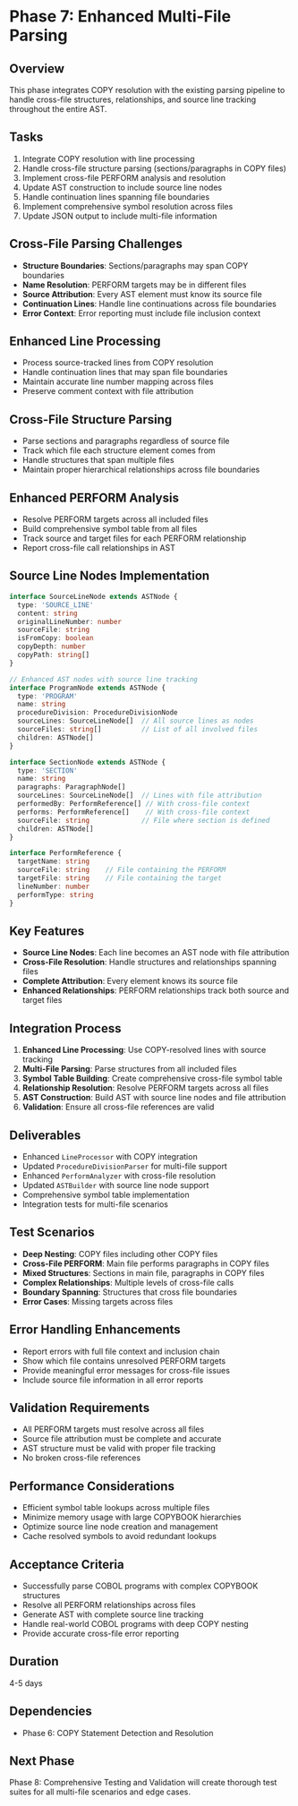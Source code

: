 # Phase 7: Enhanced Multi-File Parsing

## Overview
This phase integrates COPY resolution with the existing parsing pipeline to handle cross-file structures, relationships, and source line tracking throughout the entire AST.

## Tasks
1. Integrate COPY resolution with line processing
2. Handle cross-file structure parsing (sections/paragraphs in COPY files)
3. Implement cross-file PERFORM analysis and resolution
4. Update AST construction to include source line nodes
5. Handle continuation lines spanning file boundaries
6. Implement comprehensive symbol resolution across files
7. Update JSON output to include multi-file information

## Cross-File Parsing Challenges
- **Structure Boundaries**: Sections/paragraphs may span COPY boundaries
- **Name Resolution**: PERFORM targets may be in different files
- **Source Attribution**: Every AST element must know its source file
- **Continuation Lines**: Handle line continuations across file boundaries
- **Error Context**: Error reporting must include file inclusion context

## Enhanced Line Processing
- Process source-tracked lines from COPY resolution
- Handle continuation lines that may span file boundaries
- Maintain accurate line number mapping across files
- Preserve comment context with file attribution

## Cross-File Structure Parsing
- Parse sections and paragraphs regardless of source file
- Track which file each structure element comes from
- Handle structures that span multiple files
- Maintain proper hierarchical relationships across file boundaries

## Enhanced PERFORM Analysis
- Resolve PERFORM targets across all included files
- Build comprehensive symbol table from all files
- Track source and target files for each PERFORM relationship
- Report cross-file call relationships in AST

## Source Line Nodes Implementation
```typescript
interface SourceLineNode extends ASTNode {
  type: 'SOURCE_LINE'
  content: string
  originalLineNumber: number
  sourceFile: string
  isFromCopy: boolean
  copyDepth: number
  copyPath: string[]
}

// Enhanced AST nodes with source line tracking
interface ProgramNode extends ASTNode {
  type: 'PROGRAM'
  name: string
  procedureDivision: ProcedureDivisionNode
  sourceLines: SourceLineNode[]  // All source lines as nodes
  sourceFiles: string[]          // List of all involved files
  children: ASTNode[]
}

interface SectionNode extends ASTNode {
  type: 'SECTION'
  name: string
  paragraphs: ParagraphNode[]
  sourceLines: SourceLineNode[]  // Lines with file attribution
  performedBy: PerformReference[] // With cross-file context
  performs: PerformReference[]    // With cross-file context
  sourceFile: string             // File where section is defined
  children: ASTNode[]
}

interface PerformReference {
  targetName: string
  sourceFile: string    // File containing the PERFORM
  targetFile: string    // File containing the target
  lineNumber: number
  performType: string
}
```

## Key Features
- **Source Line Nodes**: Each line becomes an AST node with file attribution
- **Cross-File Resolution**: Handle structures and relationships spanning files
- **Complete Attribution**: Every element knows its source file
- **Enhanced Relationships**: PERFORM relationships track both source and target files

## Integration Process
1. **Enhanced Line Processing**: Use COPY-resolved lines with source tracking
2. **Multi-File Parsing**: Parse structures from all included files
3. **Symbol Table Building**: Create comprehensive cross-file symbol table
4. **Relationship Resolution**: Resolve PERFORM targets across all files
5. **AST Construction**: Build AST with source line nodes and file attribution
6. **Validation**: Ensure all cross-file references are valid

## Deliverables
- Enhanced `LineProcessor` with COPY integration
- Updated `ProcedureDivisionParser` for multi-file support
- Enhanced `PerformAnalyzer` with cross-file resolution
- Updated `ASTBuilder` with source line node support
- Comprehensive symbol table implementation
- Integration tests for multi-file scenarios

## Test Scenarios
- **Deep Nesting**: COPY files including other COPY files
- **Cross-File PERFORM**: Main file performs paragraphs in COPY files
- **Mixed Structures**: Sections in main file, paragraphs in COPY files
- **Complex Relationships**: Multiple levels of cross-file calls
- **Boundary Spanning**: Structures that cross file boundaries
- **Error Cases**: Missing targets across files

## Error Handling Enhancements
- Report errors with full file context and inclusion chain
- Show which file contains unresolved PERFORM targets
- Provide meaningful error messages for cross-file issues
- Include source file information in all error reports

## Validation Requirements
- All PERFORM targets must resolve across all files
- Source file attribution must be complete and accurate
- AST structure must be valid with proper file tracking
- No broken cross-file references

## Performance Considerations
- Efficient symbol table lookups across multiple files
- Minimize memory usage with large COPYBOOK hierarchies
- Optimize source line node creation and management
- Cache resolved symbols to avoid redundant lookups

## Acceptance Criteria
- Successfully parse COBOL programs with complex COPYBOOK structures
- Resolve all PERFORM relationships across files
- Generate AST with complete source line tracking
- Handle real-world COBOL programs with deep COPY nesting
- Provide accurate cross-file error reporting

## Duration
4-5 days

## Dependencies
- Phase 6: COPY Statement Detection and Resolution

## Next Phase
Phase 8: Comprehensive Testing and Validation will create thorough test suites for all multi-file scenarios and edge cases.
